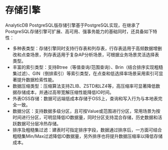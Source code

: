 # 存储引擎

AnalyticDB PostgreSQL版存储引擎基于PostgreSQL实现，在继承了PostgreSQL存储引擎可扩展、高可用、强事务能力的基础同时，还具备如下特性：

-   多种表类型：存储引擎同时支持行存表和列存表，行存表适用于高频数据增删改和点查场景，列存表适用于复杂AP分析场景，可根据业务场景灵活选择表类型。
-   丰富的索引类型：支持Btree（等值查询/范围查询）、Brin（结合排序实现粗糙集过滤）、GIN（倒排索引）等索引类型，在点查和低选择率场景采用索引可显著提升数据检索性能。
-   数据压缩类型：压缩算法支持ZLIB、ZSTD和LZ4等，高压缩率可显著降低数据存储成本，并通过高带宽解压缩性能降低IO时间。
-   外表OSS存储：数据可远端低成本存储于OSS上，查询和写入行为与本地表完全一致。
-   数据分区：支持数据多级分区，且可按Value或范围进行分区，常用场景为按时间进行分区，可明显降低IO数据量，同时分区支持混合存储，历史数据和活跃数据可分层冷热存储。
-   排序及粗糙集过滤：建表时可指定排序字段，数据通过排序后，一方面可结合粗糙集Min/Max过滤降低IO数据量，另外排序也将提升数据压缩率以降低存储成本。

